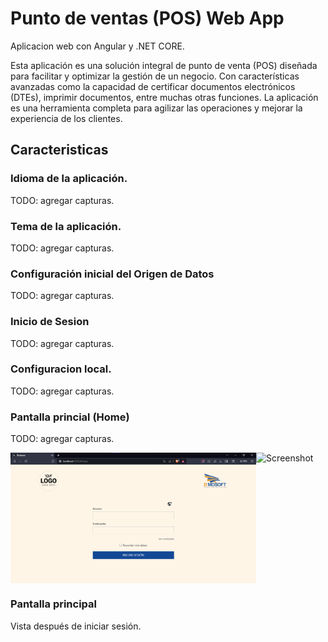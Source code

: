 # Punto de ventas (POS) Web App

Aplicacion web con Angular y .NET CORE.

Esta aplicación es una solución integral de punto de venta (POS) diseñada para facilitar y optimizar la gestión de un negocio. Con características avanzadas como la capacidad de certificar documentos electrónicos (DTEs), imprimir documentos, entre muchas otras funciones. La aplicación es una herramienta completa para agilizar las operaciones y mejorar la experiencia de los clientes.

## Caracteristicas 

### Idioma de la aplicación.

TODO: agregar capturas.

### Tema de la aplicación.

TODO: agregar capturas.

### Configuración inicial del Origen de Datos

TODO: agregar capturas.

### Inicio de Sesion

TODO: agregar capturas.

### Configuracion local.

TODO: agregar capturas.

### Pantalla princial (Home)

TODO: agregar capturas.






<div style="display: flex;">
  <img src="screenshot/Login.png" alt="Screenshot" style="width:78%;">
  <img src="screenshot/loginResponsive.png" alt="Screenshot" style="width: 20%;">
</div>


### Pantalla principal

Vista después de iniciar sesión.